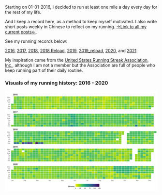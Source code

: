 Starting on 01-01-2016, I decided to run at least one mile a day every day for the rest of my life. 

And I keep a record here, as a method to keep myself motivated. I also write short posts weekly in Chinese to reflect on my running. [->Link to all my current posts<-](https://conge.github.io/category/#%E6%8A%98%E8%BF%94%E7%82%B9).

See my running records below:

[2016](https://github.com/conge/RunningStreak/blob/master/runningRecords2016.csv), [2017](https://github.com/conge/RunningStreak/blob/master/runningRecords2017.csv), [2018](https://github.com/conge/RunningStreak/blob/master/runningRecords2018.csv), [2018 Reload](https://github.com/conge/RunningStreak/blob/master/runningRecords2018_reload.csv), [2019](https://github.com/conge/RunningStreak/blob/master/runningRecords2019.csv), [2019_reload](https://github.com/conge/RunningStreak/blob/master/runningRecords2019_reload.csv),  [2020](https://github.com/conge/RunningStreak/blob/master/runningRecords2020.csv), and [2021](https://github.com/conge/RunningStreak/blob/master/runningRecords2021.csv).

My inspiration came from the [United States Running Streak Association, Inc.][1], although I am not a member but the Association are full of people who keep running part of their daily routine.

### Visuals of my running history: 2016 - 2020

![](./overview_plot_2020.png)



[1]:http://www.runeveryday.com

